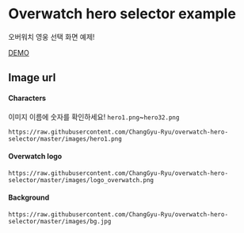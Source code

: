 # Overwatch hero selector example

오버워치 영웅 선택 화면 예제!

[DEMO](https://main--overwatch-selector-hero.netlify.app/)


## Image url

#### Characters

이미지 이름에 숫자를 확인하세요!
`hero1.png`~`hero32.png`

```url
https://raw.githubusercontent.com/ChangGyu-Ryu/overwatch-hero-selector/master/images/hero1.png
```

#### Overwatch logo

```url
https://raw.githubusercontent.com/ChangGyu-Ryu/overwatch-hero-selector/master/images/logo_overwatch.png
```

#### Background

```url
https://raw.githubusercontent.com/ChangGyu-Ryu/overwatch-hero-selector/master/images/bg.jpg
```